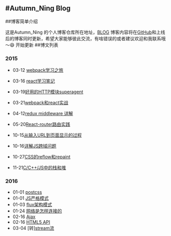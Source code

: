#Autumn_Ning Blog
---
##博客简单介绍

这是Autumn_Ning 的个人博客仓库所在地址，[BLOG](ning.bystudio.top) 博客内容将在[GitHub](https://github.com/wangning0/Autumn_Ning_Blog)和上线后的博客同时更新，希望大家能够彼此交流，有啥错误的或者建议欢迎和我联系哦～😄  开始更新
##博文列表

### 2015

* 03-12 [webpack学习之旅](https://github.com/wangning0/Autumn_Ning_Blog/blob/master/blogs/3-12/webpack.md)	
* 03-16 [react学习笔记](https://github.com/wangning0/Autumn_Ning_Blog/blob/master/blogs/3-16/react_learn.md)

* 03-19[好用的HTTP模块superagent](https://github.com/wangning0/Autumn_Ning_Blog/blob/master/blogs/3-19/superAgent_learn.md)

* 03-21[webpack和react实战](https://github.com/wangning0/Autumn_Ning_Blog/blob/master/blogs/3-21/react_webpack.md) 

* 04-12[redux middleware 详解](https://github.com/wangning0/Autumn_Ning_Blog/blob/master/blogs/4-12/redux_middleware详解.md) 

* 05-20[React-router路由实践](https://github.com/wangning0/Autumn_Ning_Blog/blob/master/blogs/5-20/react-router路由实践.md)


* 10-15[从输入URL到页面显示的过程](https://github.com/wangning0/Autumn_Ning_Blog/blob/master/blogs/10-15/url_to_render.md)

* 10-16[详解JS跨域问题](https://github.com/wangning0/Autumn_Ning_Blog/blob/master/blogs/10-16/js_co.md)

* 10-27[CSS的reflow和repaint](https://github.com/wangning0/Autumn_Ning_Blog/blob/master/blogs/10-27/reflow&repaint.md)

* 11-21[C/C++/JS中的栈和堆](https://github.com/wangning0/notes/blob/master/%E6%A0%88%E5%92%8C%E5%A0%86.md)
### 2016

* 01-01 [postcss](https://github.com/wangning0/Autumn_Ning_Blog/blob/master/blogs/2016-1-1/postcss.md)
* 01-01 [JS严格模式](https://github.com/wangning0/Autumn_Ning_Blog/blob/master/blogs/2016-1-1/strict_mode_js.md)
* 01-03 [flux架构模式](https://github.com/wangning0/Autumn_Ning_Blog/blob/master/blogs/2016-1-3/flux/readme.md)
* 01-24 [网络是怎样连接的](https://github.com/wangning0/Autumn_Ning_Blog/blob/master/blogs/2016-1-24/readme.md)
* 02-16 [Ajax](https://github.com/wangning0/Autumn_Ning_Blog/blob/master/blogs/2016-2-16/readme.md)
* 02-16 [HTML5 API](https://github.com/wangning0/Autumn_Ning_Blog/blob/master/blogs/2016-2-16/h5.md)
* 03-04 [转][stream流](https://github.com/wangning0/Autumn_Ning_Blog/blob/master/blogs/2016-3-4/stream.md)


